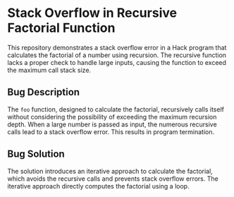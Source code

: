 # Stack Overflow in Recursive Factorial Function

This repository demonstrates a stack overflow error in a Hack program that calculates the factorial of a number using recursion. The recursive function lacks a proper check to handle large inputs, causing the function to exceed the maximum call stack size.

## Bug Description

The `foo` function, designed to calculate the factorial, recursively calls itself without considering the possibility of exceeding the maximum recursion depth. When a large number is passed as input, the numerous recursive calls lead to a stack overflow error.  This results in program termination.

## Bug Solution

The solution introduces an iterative approach to calculate the factorial, which avoids the recursive calls and prevents stack overflow errors.  The iterative approach directly computes the factorial using a loop.